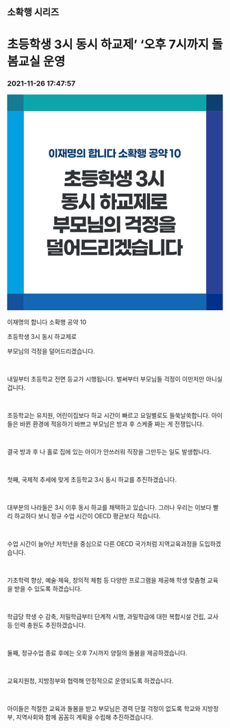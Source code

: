 ## 소확행 시리즈
# 초등학생 3시 동시 하교제’ ‘오후 7시까지 돌봄교실 운영
### 2021-11-26 17:47:57
![초등학생 3시 동시 하교제’ ‘오후 7시까지 돌봄교실 운영](010.png)

이재명의 합니다 소확행 공약 10

초등학생 3시 동시 하교제로 

부모님의 걱정을 덜어드리겠습니다.

​

내일부터 초등학교 전면 등교가 시행됩니다. 벌써부터 부모님들 걱정이 이만저만 아니실 겁니다.

​

초등학교는 유치원, 어린이집보다 하교 시간이 빠르고 요일별로도 들쑥날쑥합니다. 아이들은 바뀐 환경에 적응하기 바쁘고 부모님은 방과 후 스케줄 짜는 게 전쟁입니다.

​

결국 방과 후 나 홀로 집에 있는 아이가 안쓰러워 직장을 그만두는 일도 발생합니다.

​

첫째, 국제적 추세에 맞게 초등학교 3시 동시 하교를 추진하겠습니다.

​

대부분의 나라들은 3시 이후 동시 하교를 채택하고 있습니다. 그러나 우리는 이보다 빨리 하교하다 보니 정규 수업 시간이 OECD 평균보다 적습니다.

​

수업 시간이 늘어난 저학년을 중심으로 다른 OECD 국가처럼 지역교육과정을 도입하겠습니다.

​

기초학력 향상, 예술·체육, 창의적 체험 등 다양한 프로그램을 제공해 학생 맞춤형 교육을 받을 수 있도록 하겠습니다.

​

학급당 학생 수 감축, 저밀학급부터 단계적 시행, 과밀학급에 대한 복합시설 건립, 교사 등 인력 충원도 추진하겠습니다.

​

둘째, 정규수업 종료 후에는 오후 7시까지 양질의 돌봄을 제공하겠습니다.

​

교육지원청, 지방정부와 협력해 안정적으로 운영되도록 하겠습니다.

​

아이들은 적절한 교육과 돌봄을 받고 부모님은 경력 단절 걱정이 없도록 학교와 지방정부, 지역사회와 함께 꼼꼼히 계획을 수립해 추진하겠습니다.